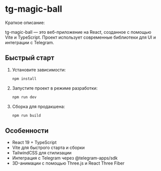 # tg-magic-ball

Краткое описание:

tg-magic-ball — это веб-приложение на React, созданное с помощью Vite и TypeScript. Проект использует современные библиотеки для UI и интеграции с Telegram.

## Быстрый старт

1. Установите зависимости:
   ```bash
   npm install
   ```
2. Запустите проект в режиме разработки:
   ```bash
   npm run dev
   ```
3. Сборка для продакшена:
   ```bash
   npm run build
   ```

## Особенности

- React 19 + TypeScript
- Vite для быстрого старта и сборки
- TailwindCSS для стилизации
- Интеграция с Telegram через @telegram-apps/sdk
- 3D-анимации с помощью Three.js и React Three Fiber
